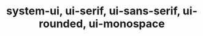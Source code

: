 ---
title: "system-ui, ui-serif, ui-sans-serif, ui-rounded, ui-monospace"
description: "CSS keywords for specifying system fonts for `font-family`."
category: css
last_test_date: "2022-12-30"
test_url: "/tests/css-system-fonts.html"
test_results_url: ""
stats: {
	apple-mail: {
		macos: {
			"13.1":"y"
		},
		ios: {
			"16.2":"y"
		}
	},
	gmail: {
		desktop-webmail: {
			"2022-12":"a #2"
		},
		ios: {
			"2022-12":"y"
		},
		android: {
			"2022-12":"a #1"
		},
        mobile-webmail: {
            "2022-12": "a #2"
        }
	},
    orange: {
        desktop-webmail: {
            "2022-12":"u",
            "2022-12":"u"
        },
        ios: {
            "2022-12":"u"
        },
        android: {
            "2022-12":"u"
        }
    },
	outlook: {
		windows: {
			"2007":"u",
			"2010":"u",
			"2013":"u",
			"2016":"u",
			"2019":"u"
		},
		windows-mail: {
			"2022-12":"u"
		},
		macos: {
			"2022-12":"y"
		},
		outlook-com: {
			"2022-12":"u"
		},
		ios: {
			"2022-12":"y"
		},
		android: {
			"2022-12":"a #1"
		}
	},
	yahoo: {
		desktop-webmail: {
			"2022-12":"a #2"
		},
		ios: {
			"2022-12":"y"
		},
		android: {
			"2022-12":"a #1"
		}
	},
	aol: {
		desktop-webmail: {
			"2022-12":"a #2"
		},
		ios: {
			"2022-12":"y"
		},
		android: {
			"2022-12":"a #1"
		}
	},
	samsung-email: {
		android: {
			"5.0.10.2":"u"
		}
	},
    sfr: {
        desktop-webmail: {
            "2022-12":"u"
        },
        ios: {
            "2022-12":"u"
        },
        android: {
            "2022-12":"u"
        }
    },
	thunderbird: {
		macos: {
			"102.6":"a #1"
		}
	},
    protonmail: {
        desktop-webmail: {
            "2022-12":"a #2"
        },
        ios: {
            "2022-12":"y"
        },
        android: {
            "2022-12":"a #1"
        }
    },
    hey: {
        desktop-webmail: {
            "2022-12":"a #2"
        }
    },
    mail-ru: {
        desktop-webmail: {
            "2022-12":"a #2"
        }
    },
	fastmail: {
		desktop-webmail: {
			"2022-12": "y #2"
		}
	},
    laposte: {
        desktop-webmail: {
            "2022-12": "u"
        }
    }
}
notes_by_num: {
    "1": "Partial. Supports `system-ui` only.",
    "2": "Partial. Depends on browser support. `system-ui` works in all browsers. `ui-serif`, `ui-sans-serif`, `ui-rounded` and `ui-monospace` are supported on all browsers on iOS and Safari on MacOS."
}
links: {
	"Can I use: system fonts":"https://caniuse.com/extended-system-fonts",
	"MDN: font-family":"https://developer.mozilla.org/en-US/docs/Web/CSS/font-family"
}
---